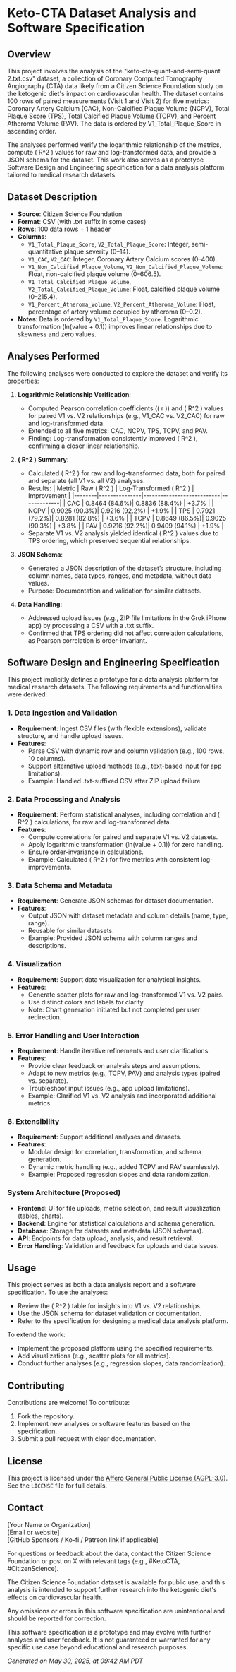 # Keto-CTA Dataset Analysis and Software Specification

## Overview

This project involves the analysis of the "keto-cta-quant-and-semi-quant 2.txt.csv" dataset, a collection of Coronary Computed Tomography Angiography (CTA) data likely from a Citizen Science Foundation study on the ketogenic diet's impact on cardiovascular health. The dataset contains 100 rows of paired measurements (Visit 1 and Visit 2) for five metrics: Coronary Artery Calcium (CAC), Non-Calcified Plaque Volume (NCPV), Total Plaque Score (TPS), Total Calcified Plaque Volume (TCPV), and Percent Atheroma Volume (PAV). The data is ordered by V1_Total_Plaque_Score in ascending order.

The analyses performed verify the logarithmic relationship of the metrics, compute \( R^2 \) values for raw and log-transformed data, and provide a JSON schema for the dataset. This work also serves as a prototype Software Design and Engineering specification for a data analysis platform tailored to medical research datasets.

## Dataset Description

- **Source**: Citizen Science Foundation
- **Format**: CSV (with .txt suffix in some cases)
- **Rows**: 100 data rows + 1 header
- **Columns**:
  - `V1_Total_Plaque_Score`, `V2_Total_Plaque_Score`: Integer, semi-quantitative plaque severity (0–14).
  - `V1_CAC`, `V2_CAC`: Integer, Coronary Artery Calcium scores (0–400).
  - `V1_Non_Calcified_Plaque_Volume`, `V2_Non_Calcified_Plaque_Volume`: Float, non-calcified plaque volume (0–606.5).
  - `V1_Total_Calcified_Plaque_Volume`, `V2_Total_Calcified_Plaque_Volume`: Float, calcified plaque volume (0–215.4).
  - `V1_Percent_Atheroma_Volume`, `V2_Percent_Atheroma_Volume`: Float, percentage of artery volume occupied by atheroma (0–0.2).
- **Notes**: Data is ordered by `V1_Total_Plaque_Score`. Logarithmic transformation (ln(value + 0.1)) improves linear relationships due to skewness and zero values.

## Analyses Performed

The following analyses were conducted to explore the dataset and verify its properties:

1. **Logarithmic Relationship Verification**:
   - Computed Pearson correlation coefficients (\( r \)) and \( R^2 \) values for paired V1 vs. V2 relationships (e.g., V1_CAC vs. V2_CAC) for raw and log-transformed data.
   - Extended to all five metrics: CAC, NCPV, TPS, TCPV, and PAV.
   - Finding: Log-transformation consistently improved \( R^2 \), confirming a closer linear relationship.

2. **\( R^2 \) Summary**:
   - Calculated \( R^2 \) for raw and log-transformed data, both for paired and separate (all V1 vs. all V2) analyses.
   - Results:
     | Metric | Raw \( R^2 \) | Log-Transformed \( R^2 \) | Improvement |
     |--------|---------------|---------------------------|-------------|
     | CAC    | 0.8464 (84.6%)| 0.8836 (88.4%)           | +3.7%       |
     | NCPV   | 0.9025 (90.3%)| 0.9216 (92.2%)           | +1.9%       |
     | TPS    | 0.7921 (79.2%)| 0.8281 (82.8%)           | +3.6%       |
     | TCPV   | 0.8649 (86.5%)| 0.9025 (90.3%)           | +3.8%       |
     | PAV    | 0.9216 (92.2%)| 0.9409 (94.1%)           | +1.9%       |
   - Separate V1 vs. V2 analysis yielded identical \( R^2 \) values due to TPS ordering, which preserved sequential relationships.

3. **JSON Schema**:
   - Generated a JSON description of the dataset’s structure, including column names, data types, ranges, and metadata, without data values.
   - Purpose: Documentation and validation for similar datasets.

4. **Data Handling**:
   - Addressed upload issues (e.g., ZIP file limitations in the Grok iPhone app) by processing a CSV with a .txt suffix.
   - Confirmed that TPS ordering did not affect correlation calculations, as Pearson correlation is order-invariant.

## Software Design and Engineering Specification

This project implicitly defines a prototype for a data analysis platform for medical research datasets. The following requirements and functionalities were derived:

### 1. Data Ingestion and Validation
- **Requirement**: Ingest CSV files (with flexible extensions), validate structure, and handle upload issues.
- **Features**:
  - Parse CSV with dynamic row and column validation (e.g., 100 rows, 10 columns).
  - Support alternative upload methods (e.g., text-based input for app limitations).
  - Example: Handled .txt-suffixed CSV after ZIP upload failure.

### 2. Data Processing and Analysis
- **Requirement**: Perform statistical analyses, including correlation and \( R^2 \) calculations, for raw and log-transformed data.
- **Features**:
  - Compute correlations for paired and separate V1 vs. V2 datasets.
  - Apply logarithmic transformation (ln(value + 0.1)) for zero handling.
  - Ensure order-invariance in calculations.
  - Example: Calculated \( R^2 \) for five metrics with consistent log-improvements.

### 3. Data Schema and Metadata
- **Requirement**: Generate JSON schemas for dataset documentation.
- **Features**:
  - Output JSON with dataset metadata and column details (name, type, range).
  - Reusable for similar datasets.
  - Example: Provided JSON schema with column ranges and descriptions.

### 4. Visualization
- **Requirement**: Support data visualization for analytical insights.
- **Features**:
  - Generate scatter plots for raw and log-transformed V1 vs. V2 pairs.
  - Use distinct colors and labels for clarity.
  - Note: Chart generation initiated but not completed per user redirection.

### 5. Error Handling and User Interaction
- **Requirement**: Handle iterative refinements and user clarifications.
- **Features**:
  - Provide clear feedback on analysis steps and assumptions.
  - Adapt to new metrics (e.g., TCPV, PAV) and analysis types (paired vs. separate).
  - Troubleshoot input issues (e.g., app upload limitations).
  - Example: Clarified V1 vs. V2 analysis and incorporated additional metrics.

### 6. Extensibility
- **Requirement**: Support additional analyses and datasets.
- **Features**:
  - Modular design for correlation, transformation, and schema generation.
  - Dynamic metric handling (e.g., added TCPV and PAV seamlessly).
  - Example: Proposed regression slopes and data randomization.

### System Architecture (Proposed)
- **Frontend**: UI for file uploads, metric selection, and result visualization (tables, charts).
- **Backend**: Engine for statistical calculations and schema generation.
- **Database**: Storage for datasets and metadata (JSON schemas).
- **API**: Endpoints for data upload, analysis, and result retrieval.
- **Error Handling**: Validation and feedback for uploads and data issues.

## Usage

This project serves as both a data analysis report and a software specification. To use the analyses:
- Review the \( R^2 \) table for insights into V1 vs. V2 relationships.
- Use the JSON schema for dataset validation or documentation.
- Refer to the specification for designing a medical data analysis platform.

To extend the work:
- Implement the proposed platform using the specified requirements.
- Add visualizations (e.g., scatter plots for all metrics).
- Conduct further analyses (e.g., regression slopes, data randomization).

## Contributing

Contributions are welcome! To contribute:
1. Fork the repository.
2. Implement new analyses or software features based on the specification.
3. Submit a pull request with clear documentation.

## License

This project is licensed under the [Affero General Public License (AGPL-3.0)](../LICENSE). See the `LICENSE` file for full details.

## Contact

[Your Name or Organization]  
[Email or website]  
[GitHub Sponsors / Ko-fi / Patreon link if applicable]

For questions or feedback about the data, contact the Citizen Science Foundation or post on X with relevant tags (e.g., #KetoCTA, #CitizenScience).

The Citizen Science Foundation dataset is available for public use, and this analysis is intended to support further research into the ketogenic diet's effects on cardiovascular health.

Any omissions or errors in this software specification are unintentional and should be reported for correction. 

This software specification is a prototype and may evolve with further analyses and user feedback. 
It is not guaranteed or warranted for any specific use case beyond educational and research purposes.

*Generated on May 30, 2025, at 09:42 AM PDT*
